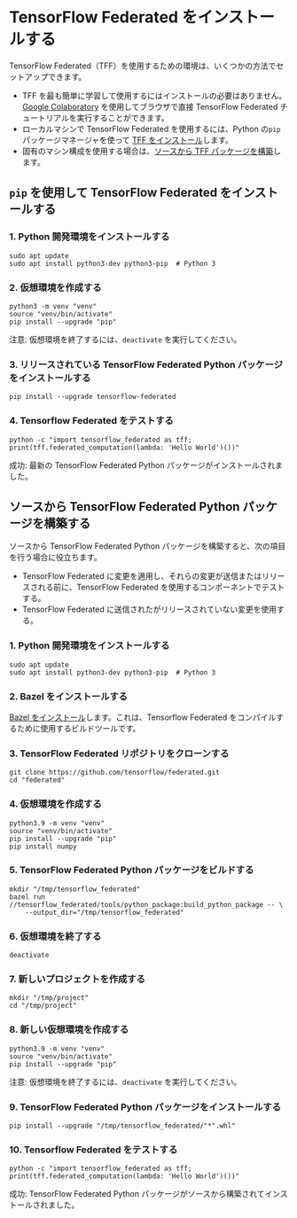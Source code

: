 # TensorFlow Federated をインストールする

TensorFlow Federated（TFF）を使用するための環境は、いくつかの方法でセットアップできます。

- TFF を最も簡単に学習して使用するにはインストールの必要はありません。[Google Colaboratory](https://colab.research.google.com/notebooks/welcome.ipynb) を使用してブラウザで直接 TensorFlow Federated チュートリアルを実行することができます。
- ローカルマシンで TensorFlow Federated を使用するには、Python の`pip` パッケージマネージャを使って [TFF をインストール](#install-tensorflow-federated-using-pip)します。
- 固有のマシン構成を使用する場合は、[ソースから TFF パッケージを構築](#build-the-tensorflow-federated-python-package-from-source)します。

## `pip` を使用して TensorFlow Federated をインストールする

### 1. Python 開発環境をインストールする

<pre class="prettyprint lang-bsh">
<code class="devsite-terminal">sudo apt update</code>
<code class="devsite-terminal">sudo apt install python3-dev python3-pip  # Python 3</code>
</pre>

### 2. 仮想環境を作成する

<pre class="prettyprint lang-bsh">
<code class="devsite-terminal">python3 -m venv "venv"</code>
<code class="devsite-terminal">source "venv/bin/activate"</code>
<code class="devsite-terminal tfo-terminal-venv">pip install --upgrade "pip"</code>
</pre>

注意: 仮想環境を終了するには、`deactivate` を実行してください。

### 3. リリースされている TensorFlow Federated Python パッケージをインストールする

<pre class="prettyprint lang-bsh">
<code class="devsite-terminal tfo-terminal-venv">pip install --upgrade tensorflow-federated</code>
</pre>

### 4. Tensorflow Federated をテストする

<pre class="prettyprint lang-bsh">
<code class="devsite-terminal tfo-terminal-venv">python -c "import tensorflow_federated as tff; print(tff.federated_computation(lambda: 'Hello World')())"</code>
</pre>

成功: 最新の TensorFlow Federated Python パッケージがインストールされました。

## ソースから TensorFlow Federated Python パッケージを構築する

ソースから TensorFlow Federated Python パッケージを構築すると、次の項目を行う場合に役立ちます。

- TensorFlow Federated に変更を適用し、それらの変更が送信またはリリースされる前に、TensorFlow Federated を使用するコンポーネントでテストする。
- TensorFlow Federated に送信されたがリリースされていない変更を使用する。

### 1. Python 開発環境をインストールする

<pre class="prettyprint lang-bsh">
<code class="devsite-terminal">sudo apt update</code>
<code class="devsite-terminal">sudo apt install python3-dev python3-pip  # Python 3</code>
</pre>

### 2. Bazel をインストールする

[Bazel をインストール](https://docs.bazel.build/versions/master/install.html)します。これは、Tensorflow Federated をコンパイルするために使用するビルドツールです。

### 3. TensorFlow Federated リポジトリをクローンする

<pre class="prettyprint lang-bsh">
<code class="devsite-terminal">git clone https://github.com/tensorflow/federated.git</code>
<code class="devsite-terminal">cd "federated"</code>
</pre>

### 4. 仮想環境を作成する

<pre class="prettyprint lang-bsh">
<code class="devsite-terminal">python3.9 -m venv "venv"</code>
<code class="devsite-terminal">source "venv/bin/activate"</code>
<code class="devsite-terminal tfo-terminal-venv">pip install --upgrade "pip"</code>
<code class="devsite-terminal tfo-terminal-venv">pip install numpy</code>
</pre>

### 5. TensorFlow Federated Python パッケージをビルドする

<pre class="prettyprint lang-bsh">
<code class="devsite-terminal">mkdir "/tmp/tensorflow_federated"</code>
<code class="devsite-terminal">bazel run //tensorflow_federated/tools/python_package:build_python_package -- \
    --output_dir="/tmp/tensorflow_federated"</code>
</pre>

### 6. 仮想環境を終了する

<pre class="prettyprint lang-bsh">
<code class="devsite-terminal">deactivate</code>
</pre>

### 7. 新しいプロジェクトを作成する

<pre class="prettyprint lang-bsh">
<code class="devsite-terminal">mkdir "/tmp/project"</code>
<code class="devsite-terminal">cd "/tmp/project"</code>
</pre>

### 8. 新しい仮想環境を作成する

<pre class="prettyprint lang-bsh">
<code class="devsite-terminal">python3.9 -m venv "venv"</code>
<code class="devsite-terminal">source "venv/bin/activate"</code>
<code class="devsite-terminal tfo-terminal-venv">pip install --upgrade "pip"</code>
</pre>

注意: 仮想環境を終了するには、`deactivate` を実行してください。

### 9. TensorFlow Federated Python パッケージをインストールする

<pre class="prettyprint lang-bsh">
<code class="devsite-terminal tfo-terminal-venv">pip install --upgrade "/tmp/tensorflow_federated/"*".whl"</code>
</pre>

### 10. Tensorflow Federated をテストする

<pre class="prettyprint lang-bsh">
<code class="devsite-terminal tfo-terminal-venv">python -c "import tensorflow_federated as tff; print(tff.federated_computation(lambda: 'Hello World')())"</code>
</pre>

成功: TensorFlow Federated Python パッケージがソースから構築されてインストールされました。
